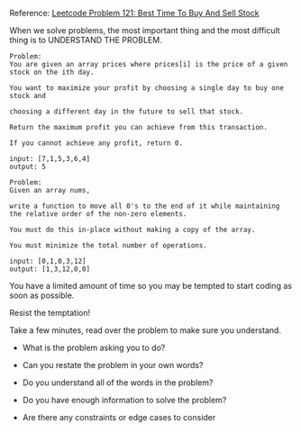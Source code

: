
Reference: [Leetcode Problem 121: Best Time To Buy And Sell Stock](https://leetcode.com/problems/best-time-to-buy-and-sell-stock/description/)

When we solve problems, the most important thing and the most difficult thing is to UNDERSTAND THE PROBLEM.

```
Problem: 
You are given an array prices where prices[i] is the price of a given stock on the ith day.

You want to maximize your profit by choosing a single day to buy one stock and 

choosing a different day in the future to sell that stock.

Return the maximum profit you can achieve from this transaction. 

If you cannot achieve any profit, return 0.

input: [7,1,5,3,6,4]
output: 5
```

```
Problem:
Given an array nums, 

write a function to move all 0's to the end of it while maintaining the relative order of the non-zero elements.

You must do this in-place without making a copy of the array.

You must minimize the total number of operations.

input: [0,1,0,3,12]
output: [1,3,12,0,0]
```


You have a limited amount of time so you may be tempted to start coding as soon as possible. 

Resist the temptation! 

Take a few minutes, read over the problem to make sure you understand.

- What is the problem asking you to do?

- Can you restate the problem in your own words?

- Do you understand all of the words in the problem?

- Do you have enough information to solve the problem?

- Are there any constraints or edge cases to consider
